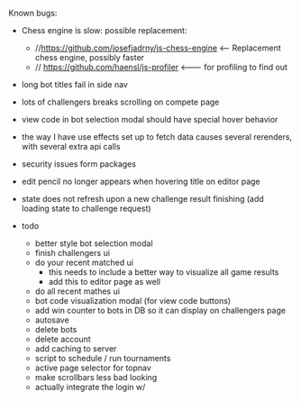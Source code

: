 Known bugs:
- Chess engine is slow: possible replacement:
    - //https://github.com/josefjadrny/js-chess-engine <-- Replacement chess engine, possibly faster
    - // https://github.com/haensl/js-profiler <--- for profiling to find out
- long bot titles fail in side nav
- lots of challengers breaks scrolling on compete page
- view code in bot selection modal should have special hover behavior
- the way I have use effects set up to fetch data causes several rerenders, with several extra api calls
- security issues form packages
- edit pencil no longer appears when hovering title on editor page
- state does not refresh upon a new challenge result finishing (add loading state to challenge request)

- todo
  - better style bot selection modal
  - finish challengers ui
  - do your recent matched ui
    - this needs to include a better way to visualize all game results
    - add this to editor page as well
  - do all recent mathes ui
  - bot code visualization modal (for view code buttons)
  - add win counter to bots in DB so it can display on challengers page
  - autosave
  - delete bots
  - delete account
  - add caching to server
  - script to schedule / run tournaments
  - active page selector for topnav
  - make scrollbars less bad looking
  - actually integrate the login w/
  
